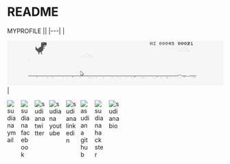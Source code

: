 # README
MYPROFILE
||
|---|
|<center><img src="./trex.gif"/></center>|


<a href="mailto: sudiana811@gmail.com">
  <img align="left" style="margin-right:10px" alt="sudiana ymail" width="22px" src="https://camo.githubusercontent.com/b6e5ff081d7552ec05656de193794847e14d47ad/68747470733a2f2f732e79696d672e636f6d2f63762f61706976322f6d79632f6d61696c2f4d61696c5f694f535f6170705f69636f6e2e706e67" />
</a>

<a href="https://web.facebook.com/sudiana/">
  <img align="left" style="margin-right:10px" alt="sudiana facebook" width="22px" src="https://camo.githubusercontent.com/a461898d72dd9f4c8c526dfcca9dfdc8a8c69605/68747470733a2f2f75706c6f61642e77696b696d656469612e6f72672f77696b6970656469612f636f6d6d6f6e732f7468756d622f352f35312f46616365626f6f6b5f665f6c6f676f5f253238323031392532392e7376672f3130323470782d46616365626f6f6b5f665f6c6f676f5f253238323031392532392e7376672e706e67" />
</a>

<a href="https://twitter.com/sudiana_Wisesa">
  <img style="margin-right:10px" align="left" alt="sudiana twitter" width="24px" src="https://camo.githubusercontent.com/b6943877f3d8a1269974b9f820388403ee2b1978/68747470733a2f2f332e62702e626c6f6773706f742e636f6d2f2d4e786f754d6d7a32624f592f54385f61633937636573492f41414141414141414767302f65337659315f62646e62452f73313630302f547769747465722b6c6f676f2b323031322e706e67" />
</a>

<a href="https://www.youtube.com/user/sudiana">
  <img style="margin-right:10px" align="left" alt="sudiana youtube" width="29px" src="https://www.pinclipart.com/picdir/big/55-557137_a-quiet-drifter-takes-a-janitorial-job-at.png" />
</a>

<a href="https://www.linkedin.com/in/sudiana/">
  <img style="margin-right:10px" align="left" alt="sudiana linkedin" width="24px" src="https://camo.githubusercontent.com/0d70d8c72e2f45755511d6799489dc49d0e325f0/68747470733a2f2f692e70696e696d672e636f6d2f6f726967696e616c732f63652f30392f33632f63653039336337323134616433353762623636356366643266363661386236622e706e67" />
</a>

<a href="https://github.com/asudiana">
  <img style="margin-right:10px" align="left" alt="asudiana github" width="23px" src="https://cdn-icons-png.flaticon.com/512/25/25231.png" />
</a>

<a href="https://www.hackster.io/sudiana">
  <img style="margin-right:10px" align="left" alt="sudiana hackster" width="23px" src="https://user-images.githubusercontent.com/10383395/49821324-358fa080-fda0-11e8-8b00-def2a67fc598.png" />
</a>

<a href="https://sudiana.github.io/me/">
  <img style="margin-right:10px" align="left" alt="sudiana bio" width="24px" src="https://avatars2.githubusercontent.com/u/30064213?s=460&u=6640a1c3d5c1892283e1c273006755de8d32fa59&v=4" />
</a>
